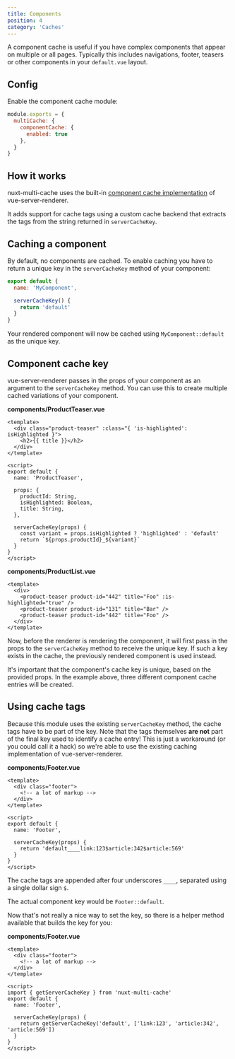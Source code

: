 ```yaml
---
title: Components
position: 4
category: 'Caches'
---
```


A component cache is useful if you have complex components that appear on
multiple or all pages. Typically this includes navigations, footer, teasers or
other components in your `default.vue` layout.

## Config

Enable the component cache module:

```javascript
module.exports = {
  multiCache: {
    componentCache: {
      enabled: true
    },
  }
}
```

## How it works

nuxt-multi-cache uses the built-in [component cache
implementation](https://ssr.vuejs.org/guide/caching.html#component-level-caching)
of vue-server-renderer.

It adds support for cache tags using a custom cache backend that extracts the
tags from the string returned in `serverCacheKey`.

## Caching a component

By default, no components are cached. To enable caching you have to return a
unique key in the `serverCacheKey` method of your component:

```javascript
export default {
  name: 'MyComponent',

  serverCacheKey() {
    return 'default'
  }
}
```

Your rendered component will now be cached using `MyComponent::default` as the
unique key.

## Component cache key

vue-server-renderer passes in the props of your component as an argument to the
`serverCacheKey` method. You can use this to create multiple cached variations
of your component.

**components/ProductTeaser.vue**
```vue
<template>
  <div class="product-teaser" :class="{ 'is-highlighted': isHighlighted }">
    <h2>{{ title }}</h2>
  </div>
</template>

<script>
export default {
  name: 'ProductTeaser',

  props: {
    productId: String,
    isHighlighted: Boolean,
    title: String,
  },

  serverCacheKey(props) {
    const variant = props.isHighlighted ? 'highlighted' : 'default'
    return `${props.productId}_${variant}`
  }
}
</script>
```

**components/ProductList.vue**
```vue
<template>
  <div>
    <product-teaser product-id="442" title="Foo" :is-highlighted="true" />
    <product-teaser product-id="131" title="Bar" />
    <product-teaser product-id="442" title="Foo" />
  </div>
</template>
```

Now, before the renderer is rendering the component, it will first pass in the
props to the `serverCacheKey` method to receive the unique key. If such a key
exists in the cache, the previously rendered component is used instead.

It's important that the component's cache key is unique, based on the provided
props. In the example above, three different component cache entries will be
created.

## Using cache tags

Because this module uses the existing `serverCacheKey` method, the cache tags
have to be part of the key. Note that the tags themselves **are not** part of
the final key used to identify a cache entry! This is just a workaround (or you
could call it a hack) so we're able to use the existing caching implementation
of vue-server-renderer.

**components/Footer.vue**
```vue
<template>
  <div class="footer">
    <!-- a lot of markup -->
  </div>
</template>

<script>
export default {
  name: 'Footer',

  serverCacheKey(props) {
    return 'default____link:123$article:342$article:569'
  }
}
</script>
```

The cache tags are appended after four underscores `____`, separated using a
single dollar sign `$`.

The actual component key would be `Footer::default`.

Now that's not really a nice way to set the key, so there is a helper method
available that builds the key for you:

**components/Footer.vue**
```vue
<template>
  <div class="footer">
    <!-- a lot of markup -->
  </div>
</template>

<script>
import { getServerCacheKey } from 'nuxt-multi-cache'
export default {
  name: 'Footer',

  serverCacheKey(props) {
    return getServerCacheKey('default', ['link:123', 'article:342', 'article:569'])
  }
}
</script>
```

